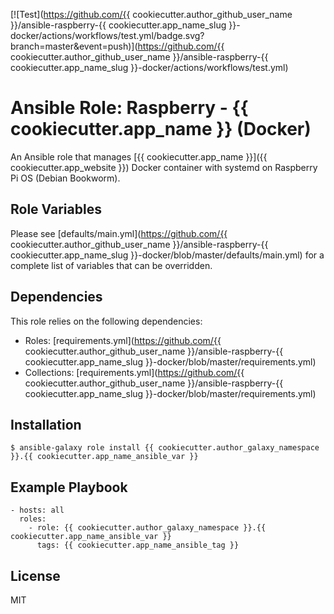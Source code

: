 [![Test](https://github.com/{{ cookiecutter.author_github_user_name }}/ansible-raspberry-{{ cookiecutter.app_name_slug }}-docker/actions/workflows/test.yml/badge.svg?branch=master&event=push)](https://github.com/{{ cookiecutter.author_github_user_name }}/ansible-raspberry-{{ cookiecutter.app_name_slug }}-docker/actions/workflows/test.yml)

# Ansible Role: Raspberry - {{ cookiecutter.app_name }} (Docker)

An Ansible role that manages [{{ cookiecutter.app_name }}]({{ cookiecutter.app_website }}) Docker container with systemd on Raspberry Pi OS (Debian Bookworm).

## Role Variables

Please see [defaults/main.yml](https://github.com/{{ cookiecutter.author_github_user_name }}/ansible-raspberry-{{ cookiecutter.app_name_slug }}-docker/blob/master/defaults/main.yml) for a complete list of variables that can be overridden.

## Dependencies

This role relies on the following dependencies:

- Roles: [requirements.yml](https://github.com/{{ cookiecutter.author_github_user_name }}/ansible-raspberry-{{ cookiecutter.app_name_slug }}-docker/blob/master/requirements.yml)
- Collections: [requirements.yml](https://github.com/{{ cookiecutter.author_github_user_name }}/ansible-raspberry-{{ cookiecutter.app_name_slug }}-docker/blob/master/requirements.yml)

## Installation

```
$ ansible-galaxy role install {{ cookiecutter.author_galaxy_namespace }}.{{ cookiecutter.app_name_ansible_var }}
```

## Example Playbook

```
- hosts: all
  roles:
    - role: {{ cookiecutter.author_galaxy_namespace }}.{{ cookiecutter.app_name_ansible_var }}
      tags: {{ cookiecutter.app_name_ansible_tag }}
```

## License

MIT
